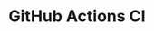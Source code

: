 # GitHub Actions CI




























































































































































































































































































































































































































































































